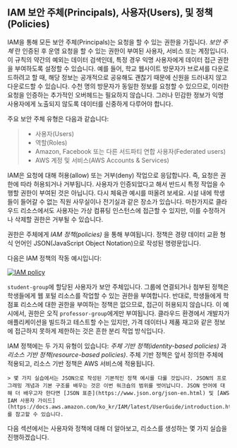 ## IAM 보안 주체(Principals), 사용자(Users), 및 정책(Policies)

IAM을 통해 모든 보안 주체(Principals)는 요청을 할 수 있는 권한을 가집니다. _보안 주체_ 란 인증된 후 운영 요청을 할 수 있는 권한이 부여된 사용자, 서비스 또는 계정입니다. 이 규칙의 약간의 예외는 데이터 검색인데, 특정 경우 익명 사용자에게 데이터 접근 권한을 부여하도록 설정할 수 있습니다. 예를 들어, 학교 웹사이트 방문자가 브로셔를 다운로드하려고 할 때, 해당 정보는 공개적으로 공유해도 괜찮기 때문에 신원을 드러내지 않고 다운로드할 수 있습니다. 수천 명의 방문자가 동일한 정보를 요청할 수 있으므로, 이러한 요청을 인증하는 추가적인 오버헤드는 필요하지 않습니다. 그러나 민감한 정보가 익명 사용자에게 노출되지 않도록 데이터를 신중하게 다루어야 합니다.

주요 보안 주체 유형은 다음과 같습니다:

> - 사용자(Users)
> - 역할(Roles)
> - Amazon, Facebook 또는 다른 서드파티 연합 사용자(Federated users)
> - AWS 계정 및 서비스(AWS Accounts & Services)

IAM은 요청에 대해 허용(allow) 또는 거부(deny) 작업으로 응답합니다. 즉, 요청은 권한에 따라 허용되거나 거부됩니다. 사용자가 인증되었다고 해서 반드시 특정 작업을 수행할 권한이 부여된 것은 아닙니다. 다시 체육관 예시를 떠올려 보세요. 시설 내에 학생들이 들어갈 수 없는 직원 사무실이나 전기실과 같은 장소가 있습니다. 마찬가지로 클라우드 리소스에서도 사용자는 가상 컴퓨팅 인스턴스에 접근할 수 있지만, 이를 수정하거나 삭제할 권한은 거부될 수 있습니다.

권한은 주체에게 _IAM 정책(policies)_ 을 통해 부여됩니다. 정책은 경량 데이터 교환 형식 언어인 JSON(JavaScript Object Notation)으로 작성된 명령문입니다.

다음은 IAM 정책의 작동 예시입니다:

[![IAM policy](https://static.us-east-1.prod.workshops.aws/public/856f008e-b000-462c-b14e-2b12e35d7697/static/images/iam/iam-policy-at-work.png)](https://static.us-east-1.prod.workshops.aws/public/856f008e-b000-462c-b14e-2b12e35d7697/static/images/iam/iam-policy-at-work.png)


`student-group`에 할당된 사용자가 보안 주체입니다. 그룹에 연결되거나 첨부된 정책은 학생들에게 웹 포털 리소스를 작업할 수 있는 권한을 부여합니다. 반대로, 학생들에게 학점표 리소스에 대한 권한을 부여하는 정책은 없으므로, 접근이 허용되지 않습니다. 이 예시에서, 권한은 오직 `professor-group`에게만 부여됩니다. 클라우드 환경에서 개발자가 애플리케이션을 빌드하고 테스트할 수는 있지만, 가격 데이터나 제품 재고와 같은 정보에 접근하지 못하게 제한하는 것은 흔한 분리 작업 방식입니다.

IAM 정책에는 두 가지 유형이 있습니다: _주체 기반 정책(identity-based policies)_ 과 _리소스 기반 정책(resource-based policies)_. 주체 기반 정책은 앞서 정의한 주체에 적용되고, 리소스 기반 정책은 AWS 서비스에 적용됩니다.

```
> 몇 가지 실습에서는 JSON으로 작성된 기본적인 정책 예시를 다룰 것입니다. JSON의 프로그래밍 개념과 기본 구조를 배우는 것은 이번 워크숍의 범위를 벗어납니다. JSON 언어에 대해 더 배우고자 한다면 [JSON 표준](https://www.json.org/json-en.html) 및 [AWS IAM 사용자 가이드](https://docs.aws.amazon.com/ko_kr/IAM/latest/UserGuide/introduction.html)를 참고할 수 있습니다.
```

다음 섹션에서는 사용자와 정책에 대해 더 알아보고, 리소스를 생성하는 몇 가지 실습을 진행하겠습니다.